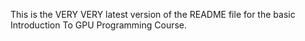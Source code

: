 This is the VERY VERY latest version of the README file for the basic Introduction To GPU Programming Course.
